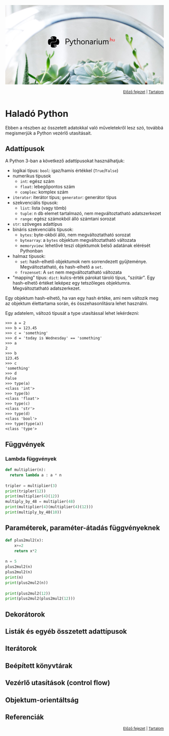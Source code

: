 ![Pythonarium](../../PythonariumLogo.png)

<p align="right"><sup><a href="02_base_syntax.md">Előző fejezet</a> | <a href="README.md">Tartalom</a></sup></p>

# Haladó Python

Ebben a részben az összetett adatokkal való műveletekről lesz szó, továbbá megismerjük a Python vezérlő utasításait.

## Adattípusok

A Python 3-ban a következő adattípusokat használhatjuk:
- logikai típus: `bool`: igaz/hamis értékkel (`True`/`False`)
- numerikus típusok
  - `int`: egész szám
  - `float`: lebegőpontos szám
  - `complex`: komplex szám
- `iterator`: iterátor típus; `generator`: generátor típus
- szekvenciális típusok: 
  - `list`: lista (vagy tömb)
  - `tuple`: n db elemet tartalmazó, nem megváltoztatható adatszerkezet
  - `range`: egész számokból álló számtani sorozat
- `str`: szöveges adattípus
- bináris szekvenciális típusok:
  - `bytes`: byte-okból álló, nem megváltoztatható sorozat
  - `bytearray`: a `bytes` objektum megváltoztatható változata
  - `memoryview`: lehetővé teszi objektumok belső adatának elérését Pythonban
- halmaz típusok:
  - `set`: hash-elhető objektumok nem sorrendezett gyűjteménye. Megváltoztatható, és hash-elhető a `set`.
  - `frozenset`: A `set` nem megváltoztatható változata
- "mapping" típus: `dict`: kulcs-érték párokat tároló típus, "szótár". Egy hash-elhető értéket leképez egy tetszőleges objektumra. Megváltoztatható adatszerkezet.

Egy objektum hash-elhető, ha van egy hash értéke, ami nem változik meg az objektum élettartama során, és összehasonlításra lehet használni.

Egy adatelem, változó típusát a type utasítással lehet lekérdezni:

```
>>> a = 2
>>> b = 123.45
>>> c = 'something'
>>> d = 'today is Wednesday' == 'something'
>>> a
2
>>> b
123.45
>>> c
'something'
>>> d
False
>>> type(a)
<class 'int'>
>>> type(b)
<class 'float'>
>>> type(c)
<class 'str'>
>>> type(d)
<class 'bool'>
>>> type(type(a))
<class 'type'>
```

## Függvények

### Lambda függvények

```python
def multiplier(n):
  return lambda a : a * n

tripler = multiplier(3)
print(tripler(12))
print(multiplier(4)(12))
multiply_by_48 = multiplier(48)
print(multiplier(4)(multiplier(4)(12)))
print(multiply_by_48(10))
```

## Paraméterek, paraméter-átadás függvényeknek

```python
def plus2mul2(x):
    x+=2
    return x*2

n = 5
plus2mul2(n)
plus2mul2(n)
print(n)
print(plus2mul2(n))

print(plus2mul2(12))
print(plus2mul2(plus2mul2(12)))
```

## Dekorátorok

## Listák és egyéb összetett adattípusok

## Iterátorok

## Beépített könyvtárak

## Vezérlő utasítások (control flow)

## Objektum-orientáltság

## Referenciák

<p align="right"><sup><a href="02_base_syntax.md">Előző fejezet</a> | <a href="README.md">Tartalom</a></sup></p>
